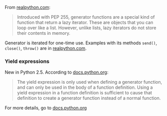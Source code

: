 From [realpython.com](https://realpython.com/introduction-to-python-generators/):

> Introduced with PEP 255, generator functions are a special kind of function that return a lazy iterator. These are objects that you can loop over like a list. However, unlike lists, lazy iterators do not store their contents in memory.

Generator is iterated for one-time use. Examples with its methods `send()`, `close()`, `throw()` are in [realpython.com](https://realpython.com/introduction-to-python-generators/).

### Yield expressions
New in Python 2.5. According to [docs.python.org](https://docs.python.org/release/2.7/reference/expressions.html#yield-expressions):

> The yield expression is only used when defining a generator function, and can only be used in the body of a function definition. Using a yield expression in a function definition is sufficient to cause that definition to create a generator function instead of a normal function.

For more details, go to [docs.python.org](https://docs.python.org/release/2.7/reference/expressions.html#yield-expressions)
